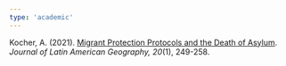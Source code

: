 ```yaml
---
type: 'academic'
---
```

Kocher, A. (2021). [Migrant Protection Protocols and the Death of Asylum](https://www.austinkocher.com/s/Kocher-210324.pdf). *Journal of Latin American Geography, 20*(1), 249-258. 

